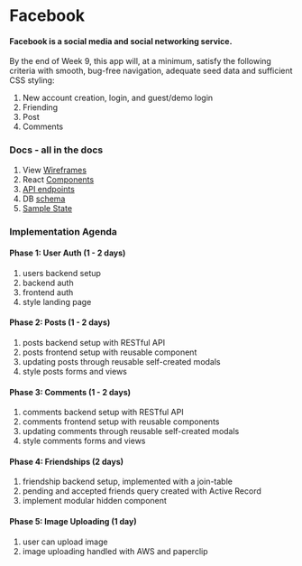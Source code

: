 # Facebook

#### Facebook is a social media and social networking service.

By the end of Week 9, this app will, at a minimum, satisfy the following criteria with smooth, bug-free navigation, adequate seed data and sufficient CSS styling:

 1. New account creation, login, and guest/demo login
 3. Friending
 4. Post
 5. Comments

### Docs - all in the docs

1. View [Wireframes](./docs/wireframes)
2. React [Components](./docs/fe_routes.md)
3. [API endpoints](./docs/api_endpoints.md)
4. DB [schema](./docs/schema.md)
5. [Sample State](./docs/sample_state.js)

### Implementation Agenda

#### Phase 1: User Auth (1 - 2 days)
1. users backend setup
2. backend auth
3. frontend auth
4. style landing page

#### Phase 2: Posts (1 - 2 days)
1. posts backend setup with RESTful API
2. posts frontend setup with reusable component
3. updating posts through reusable self-created modals
4. style posts forms and views

#### Phase 3: Comments (1 - 2 days)
1. comments backend setup with RESTful API
2. comments frontend setup with reusable components
3. updating comments through reusable self-created modals
4. style comments forms and views

#### Phase 4: Friendships (2 days)
1. friendship backend setup, implemented with a join-table
2. pending and accepted friends query created with Active Record
3. implement modular hidden component

#### Phase 5: Image Uploading (1 day)
1. user can upload image
2. image uploading handled with AWS and paperclip
